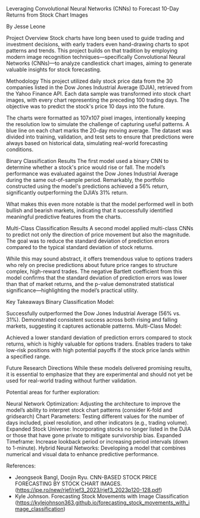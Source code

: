 Leveraging Convolutional Neural Networks (CNNs) to Forecast 10-Day Returns from Stock Chart Images

By Jesse Leone

Project Overview
Stock charts have long been used to guide trading and investment decisions, with early traders even hand-drawing charts to spot patterns and trends. This project builds on that tradition by employing modern image recognition techniques—specifically Convolutional Neural Networks (CNNs)—to analyze candlestick chart images, aiming to generate valuable insights for stock forecasting.

Methodology
This project utilized daily stock price data from the 30 companies listed in the Dow Jones Industrial Average (DJIA), retrieved from the Yahoo Finance API. Each data sample was transformed into stock chart images, with every chart representing the preceding 100 trading days. The objective was to predict the stock's price 10 days into the future.

The charts were formatted as 107x107 pixel images, intentionally keeping the resolution low to simulate the challenge of capturing useful patterns. A blue line on each chart marks the 20-day moving average. The dataset was divided into training, validation, and test sets to ensure that predictions were always based on historical data, simulating real-world forecasting conditions.

Binary Classification Results
The first model used a binary CNN to determine whether a stock's price would rise or fall. The model’s performance was evaluated against the Dow Jones Industrial Average during the same out-of-sample period. Remarkably, the portfolio constructed using the model's predictions achieved a 56% return, significantly outperforming the DJIA’s 31% return.

What makes this even more notable is that the model performed well in both bullish and bearish markets, indicating that it successfully identified meaningful predictive features from the charts.

Multi-Class Classification Results
A second model applied multi-class CNNs to predict not only the direction of price movement but also the magnitude. The goal was to reduce the standard deviation of prediction errors compared to the typical standard deviation of stock returns.

While this may sound abstract, it offers tremendous value to options traders who rely on precise predictions about future price ranges to structure complex, high-reward trades. The negative Bartlett coefficient from this model confirms that the standard deviation of prediction errors was lower than that of market returns, and the p-value demonstrated statistical significance—highlighting the model’s practical utility.

Key Takeaways
Binary Classification Model:

Successfully outperformed the Dow Jones Industrial Average (56% vs. 31%).
Demonstrated consistent success across both rising and falling markets, suggesting it captures actionable patterns.
Multi-Class Model:

Achieved a lower standard deviation of prediction errors compared to stock returns, which is highly valuable for options traders.
Enables traders to take low-risk positions with high potential payoffs if the stock price lands within a specified range.

Future Research Directions
While these models delivered promising results, it is essential to emphasize that they are experimental and should not yet be used for real-world trading without further validation.

Potential areas for further exploration:

Neural Network Optimization: Adjusting the architecture to improve the model’s ability to interpret stock chart patterns (consider K-fold and gridsearch)
Chart Parameters: Testing different values for the number of days included, pixel resolution, and other indicators (e.g., trading volume).
Expanded Stock Universe: Incorporating stocks no longer listed in the DJIA or those that have gone private to mitigate survivorship bias.
Expanded Timeframe: Increase lookback period or increasing period intervals (down to 1-minute).
Hybrid Neural Networks: Developing a model that combines numerical and visual data to enhance predictive performance.

References: 
- Jeongseok Bangl, Doojin Ryu. CNN-BASED STOCK PRICE FORECASTING BY STOCK CHART IMAGES. (https://ipe.ro/new/rjef/rjef3_2023/rjef3_2023p120-128.pdf)
- Kyle Johnson. Forecasting Stock Movements with Image Classification (https://kylejohnson363.github.io/forecasting_stock_movements_with_image_classification)
